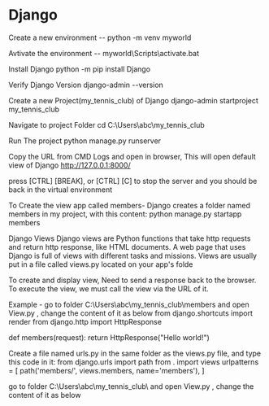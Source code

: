 # Django
Create a new environment --
python -m venv myworld

Avtivate the environment --
myworld\Scripts\activate.bat

Install Django
python -m pip install Django

Verify Django Version
django-admin --version

Create a new Project(my_tennis_club) of Django
django-admin startproject my_tennis_club

Navigate to project Folder
cd C:\Users\abc\my_tennis_club

Run The project 
python manage.py runserver

Copy the URL from CMD Logs and open in browser, This will open default view of Django
http://127.0.0.1:8000/

press [CTRL] [BREAK], or [CTRL] [C] to stop the server and you should be back in the virtual environment

To Create the view app called members- Django creates a folder named members in my project, with this content:
python manage.py startapp members

Django Views 
Django views are Python functions that take http requests and return http response, like HTML documents.
A web page that uses Django is full of views with different tasks and missions.
Views are usually put in a file called views.py located on your app's folde

To create and display view, Need to send a response back to the browser.
To execute the view, we must call the view via the URL of it.

Example -
go to folder C:\Users\abc\my_tennis_club\members and open View.py , change the content of it as below
from django.shortcuts import render
from django.http import HttpResponse

def members(request):
    return HttpResponse("Hello world!")

Create a file named urls.py in the same folder as the views.py file, and type this code in it:
from django.urls import path
from . import views
urlpatterns = [
    path('members/', views.members, name='members'),
]


go to folder C:\Users\abc\my_tennis_club\ and open View.py , change the content of it as below








